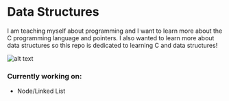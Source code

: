 # Data Structures

I am teaching myself about programming and I want to learn more about the C programming language and pointers.
I also wanted to learn more about data structures so this repo is dedicated to learning C and data structures!

![alt text](https://tr2.cbsistatic.com/hub/i/2014/05/15/f8964afd-bd82-4e0e-bcbe-e927363dcdc1/3b858e39e2cf183b878f54cad0073a67/codedoge.jpg)

### Currently working on:
* Node/Linked List

